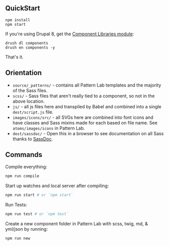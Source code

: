 ---
---

## QuickStart

    npm install
    npm start

If you're using Drupal 8, get the [Component Libraries module](https://www.drupal.org/project/components):

    drush dl components
    drush en components -y

That's it.

## Orientation

- `source/_patterns/` - contains all Pattern Lab templates and the majority of the Sass files.
- `scss/` - Sass files that aren't really tied to a component, so not in the above location.
- `js/` - all js files here and transpiled by Babel and combined into a single `dest/script.js` file.
- `images/icons/src/` - all SVGs here are combined into font icons and have classes and Sass mixins made for each based on file name. See `atoms/images/icons` in Pattern Lab.
- `dest/sassdoc/` - Open this in a browser to see documentation on all Sass thanks to [SassDoc](http://sassdoc.com).

## Commands

Compile everything:

```bash
npm run compile
```

Start up watches and local server after compiling:

```bash
npm run start # or `npm start`
```

Run Tests:

```bash
npm run test # or `npm test`
```

Create a new component folder in Pattern Lab with scss, twig, md, & yml/json by running:

```bash
npm run new
```
